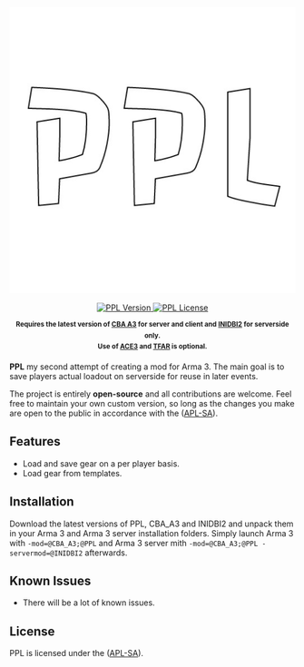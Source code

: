 <p align="center">
    <img src="https://github.com/y0014984/ppl/raw/master/logo/logo_ppl_ca.jpg" width="512">
</p>

<p align="center">
    <a href="https://github.com/y0014984/ppl/releases/latest">
        <img src="https://img.shields.io/badge/Version-0.2.3-blue.svg?style=flat-square" alt="PPL Version">
    </a>
    <a href="https://www.bistudio.com/community/licenses/arma-public-license-share-alike">
        <img src="https://img.shields.io/badge/License-APL%20SA-red.svg?style=flat-square" alt="PPL License">
    </a>
</p>

<p align="center">
    <sup><strong>Requires the latest version of <a href="https://github.com/CBATeam/CBA_A3/releases">CBA A3</a> for server and client and <a href="https://github.com/code34/inidbi2">INIDBI2</a> for serverside only.<br/>
    Use of <a href="https://github.com/acemod/ACE3/releases">ACE3</a> and <a href="https://github.com/michail-nikolaev/task-force-arma-3-radio/releases">TFAR</a> is optional. </strong></sup>
</p>

**PPL** my second attempt of creating a mod for Arma 3. The main goal is to save players actual loadout on serverside for reuse in later events.

The project is entirely **open-source** and all contributions are welcome. Feel free to maintain your own custom version, so long as the changes you make are open to the public in accordance with the ([APL-SA](https://www.bistudio.com/community/licenses/arma-public-license-share-alike)).

## Features

- Load and save gear on a per player basis.
- Load gear from templates.

## Installation

Download the latest versions of PPL, CBA_A3 and INIDBI2 and unpack them in your Arma 3 and Arma 3 server installation folders.
Simply launch Arma 3 with `-mod=@CBA_A3;@PPL` and Arma 3 server mith `-mod=@CBA_A3;@PPL -servermod=@INIDBI2` afterwards.

## Known Issues

* There will be a lot of known issues.

## License

PPL is licensed under the ([APL-SA](https://www.bistudio.com/community/licenses/arma-public-license-share-alike)).
